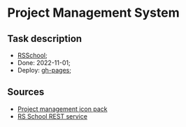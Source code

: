 # Project Management System

## Task description
- [RSSchool](https://github.com/rolling-scopes-school/js-fe-course-en/blob/main/tasks/angular/project-management-system.md);
- Done: 2022-11-01;
- Deploy: [gh-pages](https://emp74ark.github.io/project-management-system);

## Sources
- [Project management icon pack](https://www.flaticon.com/packs/project-management-82/2)
- [RS School REST service](https://github.com/vitaly-sazonov/kanban-rest)